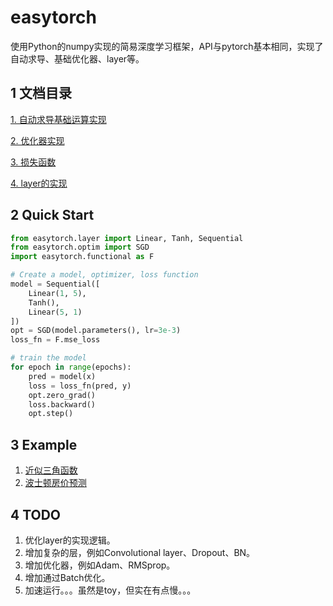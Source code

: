 # easytorch

使用Python的numpy实现的简易深度学习框架，API与pytorch基本相同，实现了自动求导、基础优化器、layer等。

## 1 文档目录

[1. 自动求导基础运算实现](./doc/1自动求导基础运算实现.md)

[2. 优化器实现](./doc/2优化器.md)

[3. 损失函数](./doc/3损失函数.md)

[4. layer的实现](./doc/3layer的实现.md)

## 2 Quick Start

``` python 
from easytorch.layer import Linear, Tanh, Sequential
from easytorch.optim import SGD
import easytorch.functional as F

# Create a model, optimizer, loss function
model = Sequential([
    Linear(1, 5),
    Tanh(),
    Linear(5, 1)
])
opt = SGD(model.parameters(), lr=3e-3)
loss_fn = F.mse_loss

# train the model
for epoch in range(epochs):
    pred = model(x)
    loss = loss_fn(pred, y)
    opt.zero_grad()
    loss.backward()
    opt.step()
```

## 3 Example

1. [近似三角函数](./example/FunctionApproximation.ipynb)
2. [波士顿房价预测](./example/Predict.ipynb)

## 4 TODO

1. 优化layer的实现逻辑。
2. 增加复杂的层，例如Convolutional layer、Dropout、BN。
3. 增加优化器，例如Adam、RMSprop。
4. 增加通过Batch优化。
5. 加速运行。。。虽然是toy，但实在有点慢。。。
